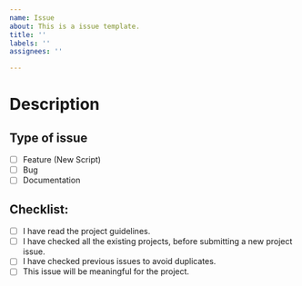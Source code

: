 ```yaml
---
name: Issue
about: This is a issue template.
title: ''
labels: ''
assignees: ''

---
```


# Description

<!-- Please include a summary of the issue.-->

## Type of issue

- [ ] Feature (New Script)
- [ ] Bug
- [ ] Documentation

## Checklist:

- [ ] I have read the project guidelines.
- [ ] I have checked all the existing projects, before submitting a new project issue.
- [ ] I have checked previous issues to avoid duplicates.
- [ ] This issue will be meaningful for the project.
